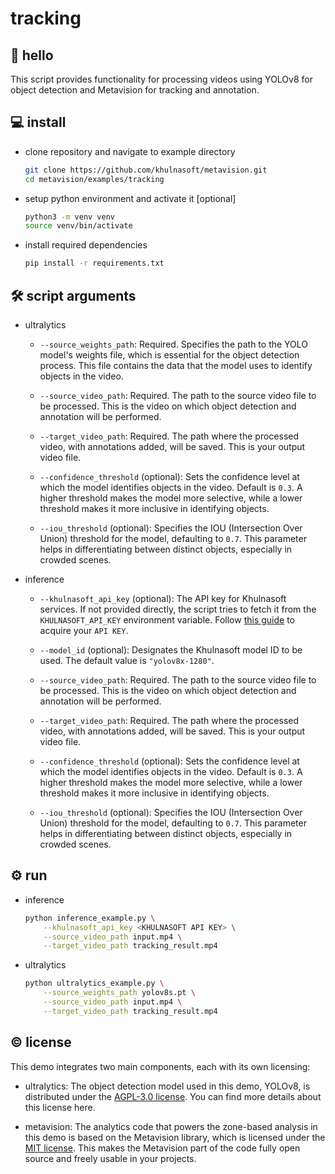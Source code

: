 # tracking

## 👋 hello

This script provides functionality for processing videos using YOLOv8 for object
detection and Metavision for tracking and annotation.

## 💻 install

- clone repository and navigate to example directory

  ```bash
  git clone https://github.com/khulnasoft/metavision.git
  cd metavision/examples/tracking
  ```

- setup python environment and activate it \[optional\]

  ```bash
  python3 -m venv venv
  source venv/bin/activate
  ```

- install required dependencies

  ```bash
  pip install -r requirements.txt
  ```

## 🛠️ script arguments

- ultralytics

  - `--source_weights_path`: Required. Specifies the path to the YOLO model's weights
    file, which is essential for the object detection process. This file contains the data
    that the model uses to identify objects in the video.

  - `--source_video_path`: Required. The path to the source video file to be processed.
    This is the video on which object detection and annotation will be performed.

  - `--target_video_path`: Required. The path where the processed video, with annotations
    added, will be saved. This is your output video file.

  - `--confidence_threshold` (optional): Sets the confidence level at which the model
    identifies objects in the video. Default is `0.3`. A higher threshold makes the model
    more selective, while a lower threshold makes it more inclusive in identifying objects.

  - `--iou_threshold` (optional): Specifies the IOU (Intersection Over Union) threshold
    for the model, defaulting to `0.7`. This parameter helps in differentiating between
    distinct objects, especially in crowded scenes.

- inference

  - `--khulnasoft_api_key` (optional): The API key for Khulnasoft services. If not provided
    directly, the script tries to fetch it from the `KHULNASOFT_API_KEY` environment
    variable. Follow [this guide](https://docs.khulnasoft.com/api-reference/authentication#retrieve-an-api-key)
    to acquire your `API KEY`.

  - `--model_id` (optional): Designates the Khulnasoft model ID to be used. The default
    value is `"yolov8x-1280"`.

  - `--source_video_path`: Required. The path to the source video file to be processed.
    This is the video on which object detection and annotation will be performed.

  - `--target_video_path`: Required. The path where the processed video, with annotations
    added, will be saved. This is your output video file.

  - `--confidence_threshold` (optional): Sets the confidence level at which the model
    identifies objects in the video. Default is `0.3`. A higher threshold makes the model
    more selective, while a lower threshold makes it more inclusive in identifying objects.

  - `--iou_threshold` (optional): Specifies the IOU (Intersection Over Union) threshold
    for the model, defaulting to `0.7`. This parameter helps in differentiating between
    distinct objects, especially in crowded scenes.

## ⚙️ run

- inference

  ```bash
  python inference_example.py \
      --khulnasoft_api_key <KHULNASOFT API KEY> \
      --source_video_path input.mp4 \
      --target_video_path tracking_result.mp4
  ```

- ultralytics

  ```bash
  python ultralytics_example.py \
      --source_weights_path yolov8s.pt \
      --source_video_path input.mp4 \
      --target_video_path tracking_result.mp4
  ```

## © license

This demo integrates two main components, each with its own licensing:

- ultralytics: The object detection model used in this demo, YOLOv8, is distributed
  under the [AGPL-3.0 license](https://github.com/ultralytics/ultralytics/blob/main/LICENSE).
  You can find more details about this license here.

- metavision: The analytics code that powers the zone-based analysis in this demo is
  based on the Metavision library, which is licensed under the
  [MIT license](https://github.com/khulnasoft/metavision/blob/develop/LICENSE.md). This
  makes the Metavision part of the code fully open source and freely usable in your
  projects.
